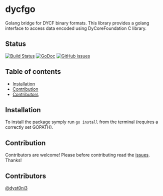 dycfgo
======
Golang bridge for DYCF binary formats. This library provides a golang interface to access data encoded using DyCoreFoundation C library.

## Status
[![Build Status](https://travis-ci.org/nexocrew/dycfgo.svg?branch=master)](https://travis-ci.org/nexocrew/dycfgo)
[![GoDoc](https://godoc.org/github.com/nexocrew/dycfgo?status.svg)](https://godoc.org/github.com/nexocrew/dycfgo)
[![GitHub issues](https://img.shields.io/github/issues/nexocrew/dycfgo.svg "GitHub issues")](https://github.com/nexocrew/dycfgo)

Table of contents
---------------------

 - [Installation](#installation)
 - [Contribution](#contribution)
 - [Contributors](#contributors)

## Installation

To install the package symply run ```go install``` from the terminal (requires a correctly set GOPATH).

## Contribution

Contributors are welcome! Please before contributing read the [issues](https://github.com/nexocrew/dycfgo/issues).
Thanks!

## Contributors
[@dyst0ni3](https://github.com/dystonie)